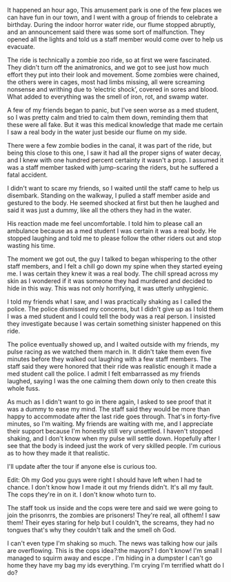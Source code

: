 It happened an hour ago, This amusement park is one of the few places we can have fun in our town, and I went with a group of friends to celebrate a birthday. During the indoor horror water ride, our flume stopped abruptly, and an announcement said there was some sort of malfunction. They opened all the lights and told us a staff member would come over to help us evacuate.

The ride is technically a zombie zoo ride, so at first we were fascinated. They didn't turn off the animatronics, and we got to see just how much effort they put into their look and movement. Some zombies were chained, the others were in cages, most had limbs missing, all were screaming nonsense and writhing due to ‘electric shock’, covered in sores and blood. What added to everything was the smell of iron, rot, and swamp water.

A few of my friends began to panic, but I've seen worse as a med student, so I was pretty calm and tried to calm them down, reminding them that these were all fake. But it was this medical knowledge that made me certain I saw a real body in the water just beside our flume on my side. 

There were a few zombie bodies in the canal, it was part of the ride, but being this close to this one, I saw it had all the proper signs of water decay, and I knew with one hundred percent certainty it wasn't a prop. I assumed it was a staff member tasked with jump-scaring the riders, but he suffered a fatal accident.

I didn't want to scare my friends, so I waited until the staff came to help us disembark. Standing on the walkway, I pulled a staff member aside and gestured to the body. He seemed shocked at first but then he laughed and said it was just a dummy, like all the others they had in the water.

His reaction made me feel uncomfortable. I told him to please call an ambulance because as a med student I was certain it was a real body. He stopped laughing and told me to please follow the other riders out and stop wasting his time.

The moment we got out, the guy I talked to began whispering to the other staff members, and I felt a chill go down my spine when they started eyeing me. I was certain they knew it was a real body. The chill spread across my skin as I wondered if it was someone they had murdered and decided to hide in this way. This was not only horrifying, it was utterly unhygienic.

I told my friends what I saw, and I was practically shaking as I called the police. The police dismissed my concerns, but I didn't give up as I told them I was a med student and I could tell the body was a real person. I insisted they investigate because I was certain something sinister happened on this ride.

The police eventually showed up, and I waited outside with my friends, my pulse racing as we watched them march in. It didn't take them even five minutes before they walked out laughing with a few staff members. The staff said they were honored that their ride was realistic enough it made a med student call the police. I admit I felt embarrassed as my friends laughed, saying I was the one calming them down only to then create this whole fuss.

As much as I didn't want to go in there again, I asked to see proof that it was a dummy to ease my mind. The staff said they would be more than happy to accommodate after the last ride goes through. That's in forty-five minutes, so I'm waiting. My friends are waiting with me, and I appreciate their support because I'm honestly still very unsettled. I haven't stopped shaking, and I don't know when my pulse will settle down. Hopefully after I see that the body is indeed just the work of very skilled people. I'm curious as to how they made it that realistic.

I'll update after the tour if anyone else is curious too.

Edit: 
Oh my God you guys were right I should have left when I had te chance. I don't know how I made it out my friends didn't. It's all my fault. The cops they're in on it. I don't know whoto turn to.

The staff took us inside and the cops were tere and said we were going to join the prisonrrs, the zombies are prisoners! They're real, all ofthem! I saw them! Their eyes staring for help but I couldn't, the screams, they had no tongues that's why they couldn't talk and the smell oh God.

 I can't even type I'm shaking so much. The news was talking how our jails are overflowing. This is the cops idea?:the mayors? I don't know! I'm small I managed to squirm away and escpe .  I'm hiding in a dumpster I can't go home they have my bag my ids everything. I'm crying I'm terrified whatt do I do?





